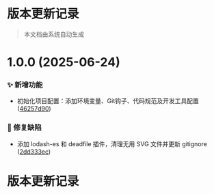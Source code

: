 # 版本更新记录

> 本文档由系统自动生成

# 1.0.0 (2025-06-24)

### ✨ 新增功能

- 初始化项目配置：添加环境变量、Git钩子、代码规范及开发工具配置 ([46257d90](https://github.com/JerryWebLee/vite-react/commit/46257d909cb00cf91a3b8d649c213b156f07f8ec))

### 🐛 修复缺陷

- 添加 lodash-es 和 deadfile 插件，清理无用 SVG 文件并更新 gitignore ([2dd333ec](https://github.com/JerryWebLee/vite-react/commit/2dd333ecc561fbaa8ebd4d7066982812ace301e5))

# 版本更新记录
